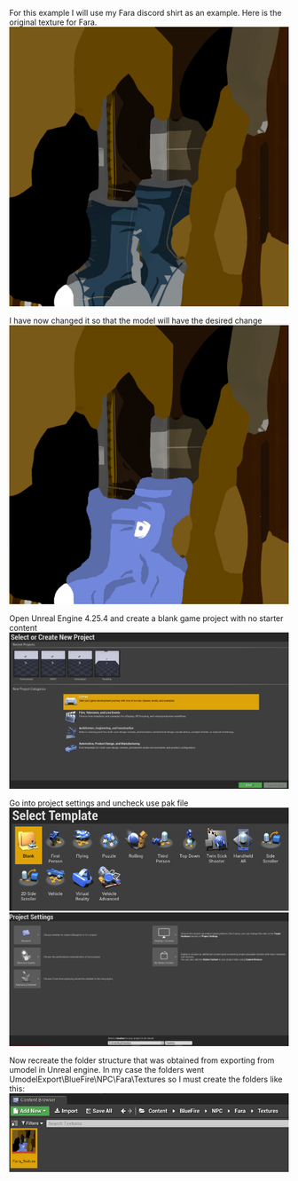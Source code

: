 For this example I will use my Fara discord shirt as an example. Here is the original texture for Fara.
![](Images/Fara_Texture.PNG)

I have now changed it so that the model will have the desired change
![](Images/faratex.PNG)

Open Unreal Engine 4.25.4 and create a blank game project with no starter content
![](Images/UE.PNG)

Go into project settings and uncheck use pak file
![](Images/UE2.PNG) ![](Images/UE3.PNG)

Now recreate the folder structure that was obtained from exporting from umodel in Unreal engine. In my case the folders went UmodelExport\BlueFire\NPC\Fara\Textures so I must create the folders like this:
![](Images/UE4.PNG)
